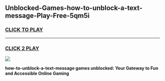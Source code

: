 
## Unblocked-Games-how-to-unblock-a-text-message-Play-Free-5qm5i
<h3>
<a href="https://premium76.site?title=how-to-unblock-a-text-message&ref=20M">CLICK TO PLAY</a></h3>
<hr>

<h3>
<a href="https://premium76.site?title=how-to-unblock-a-text-message&ref=20M">CLICK 2 PLAY</a>
  
</h3>

<a href="https://premium76.site?title=how-to-unblock-a-text-message&ref=19M"><img src="https://clearcache.store/games.png"></a>


**how-to-unblock-a-text-message games unblocked: Your Gateway to Fun and Accessible Online Gaming**
